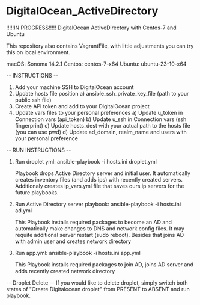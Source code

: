 # DigitalOcean_ActiveDirectory
!!!!!IN PROGRESS!!!!!
DigitalOcean ActiveDirectory with Centos-7 and Ubuntu

This repository also contains VagrantFile, with little adjustments you can try this on local environment.

macOS: Sonoma 14.2.1
Centos: centos-7-x64
Ubuntu: ubuntu-23-10-x64

-- INSTRUCTIONS --
1. Add your machine SSH to DigitalOcean account
2. Update hosts file position
   a) ansible_ssh_private_key_file (path to your public ssh file)
3. Create API token and add to your DigitalOcean project
4. Update vars files to your personal preferences
   a) Update u_token in Connection vars (api_token)
   b) Update u_ssh in Connection vars (ssh fingerprint)
   c) Update hosts_dest with your actual path to the hosts file (you can use pwd)
   d) Update ad_domain, realm_name and users with your personal preference


-- RUN INSTRUCTIONS --
1. Run droplet yml: ansible-playbook -i hosts.ini droplet.yml
   
   Playbook drops Active Directory server and initial user. It automatically creates inventory files (and adds ips) with recently created servers. Additionaly creates ip_vars.yml file that saves ours ip servers for the future playbooks.
   
3. Run Active Directory server playbook: ansible-playbook -i hosts.ini ad.yml
   
   This Playbook installs required packages to become an AD and automatically make changes to DNS and network config files. It may requite additional server restart (sudo reboot). Besides that joins AD with admin user and creates network directory
   
5. Run app.yml: ansible-playbook -i hosts.ini app.yml
   
   This Playbook installs required packages to join AD, joins AD server and adds recently created network directory

-- Droplet Delete --
If you would like to delete droplet, simply switch both states of "Create Digitalocean droplet" from PRESENT to ABSENT and run playbook.
